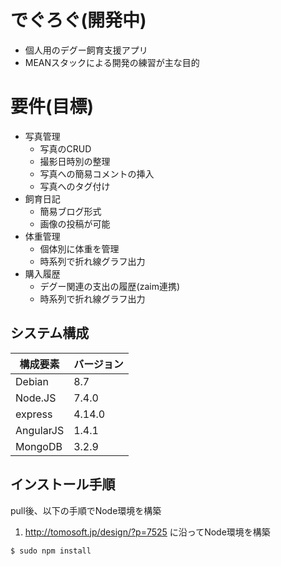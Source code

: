 # でぐろぐ(開発中)

* 個人用のデグー飼育支援アプリ
* MEANスタックによる開発の練習が主な目的

# 要件(目標)

* 写真管理
  * 写真のCRUD
  * 撮影日時別の整理
  * 写真への簡易コメントの挿入
  * 写真へのタグ付け
* 飼育日記
  * 簡易ブログ形式
  * 画像の投稿が可能
* 体重管理
  * 個体別に体重を管理
  * 時系列で折れ線グラフ出力
* 購入履歴
  * デグー関連の支出の履歴(zaim連携)
  * 時系列で折れ線グラフ出力

## システム構成

|構成要素|バージョン|
|--------|----------|
|Debian|8.7|
|Node.JS|7.4.0|
|express|4.14.0|
|AngularJS|1.4.1|
|MongoDB|3.2.9|

## インストール手順

pull後、以下の手順でNode環境を構築

1. http://tomosoft.jp/design/?p=7525 に沿ってNode環境を構築

```lang=bash
$ sudo npm install
```
